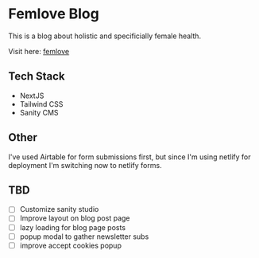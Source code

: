 # Femlove Blog

This is a blog about holistic and specificially female health.

Visit here: [femlove](https://femlove.blog/)

## Tech Stack

- NextJS
- Tailwind CSS
- Sanity CMS

## Other

I've used Airtable for form submissions first, but since I'm using netlify for deployment I'm switching now to netlify forms.

## TBD

- [ ] Customize sanity studio
- [ ] Improve layout on blog post page
- [ ] lazy loading for blog page posts
- [ ] popup modal to gather newsletter subs
- [ ] improve accept cookies popup
